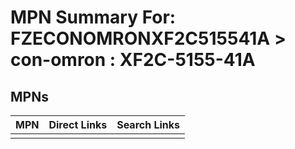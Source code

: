 



# MPN Summary For: FZECONOMRONXF2C515541A > con-omron : XF2C-5155-41A

## MPNs
  

|MPN|Direct Links|Search Links|
| :--- | :--- | :--- |
||||
